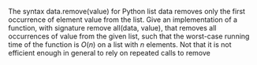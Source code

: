 The syntax data.remove(value) for Python list data removes only the first
occurrence of element value from the list. Give an implementation of a
function, with signature remove all(data, value), that removes all occurrences of value from the given list, such that the worst-case running time
of the function is $O(n)$ on a list with $n$ elements. Not that it is not efficient
enough in general to rely on repeated calls to remove